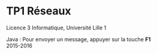 TP1 Réseaux
==========

Licence 3 Informatique, Université Lille 1

Java : Pour envoyer un message, appuyer sur la touche **F1**   
2015-2016
